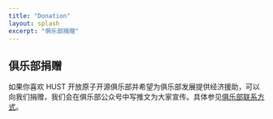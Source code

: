 ```yaml
---
title: "Donation"
layout: splash
excerpt: "俱乐部捐赠"
---
```


## 俱乐部捐赠

如果你喜欢 HUST 开放原子开源俱乐部并希望为俱乐部发展提供经济援助，可以向我们捐赠，我们会在俱乐部公众号中写推文为大家宣传。具体参见[俱乐部联系方式](./contact.md)。

